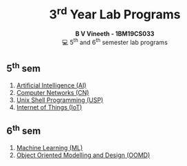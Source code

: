 <div align="center">
  <h1> 3<sup>rd</sup> Year Lab Programs </h1>
  <strong>B V Vineeth - 1BM19CS033</strong><br>
  💻 5<sup>th</sup> and 6<sup>th</sup> semester lab programs
</div>

## 5<sup>th</sup> sem

<div>
  <ol>
    <li><a href="https://github.com/vinsdragonis/3rd-year-labs/tree/main/AI">Artificial Intelligence (AI)</a></li>
    <li><a href="https://github.com/vinsdragonis/3rd-year-labs/tree/main/CN">Computer Networks (CN)</a></li>
    <li><a href="https://github.com/vinsdragonis/3rd-year-labs/tree/main/USP">Unix Shell Programming (USP)</a></li>
    <li><a href="https://github.com/vinsdragonis/3rd-year-labs/tree/main/IoT">Internet of Things (IoT)</a></li>
  </ol>
</div>

## 6<sup>th</sup> sem

<div>
  <ol>
    <li><a href="https://github.com/vinsdragonis/3rd-year-labs/tree/main/ML">Machine Learning (ML)</a></li>
    <li><a href="https://github.com/vinsdragonis/3rd-year-labs/tree/main/OOMD">Object Oriented Modelling and Design (OOMD)</a></li>
  </ol>
</div>
